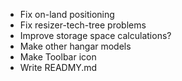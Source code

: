 * Fix on-land positioning
* Fix resizer-tech-tree problems
* Improve storage space calculations?
* Make other hangar models
* Make Toolbar icon
* Write READMY.md